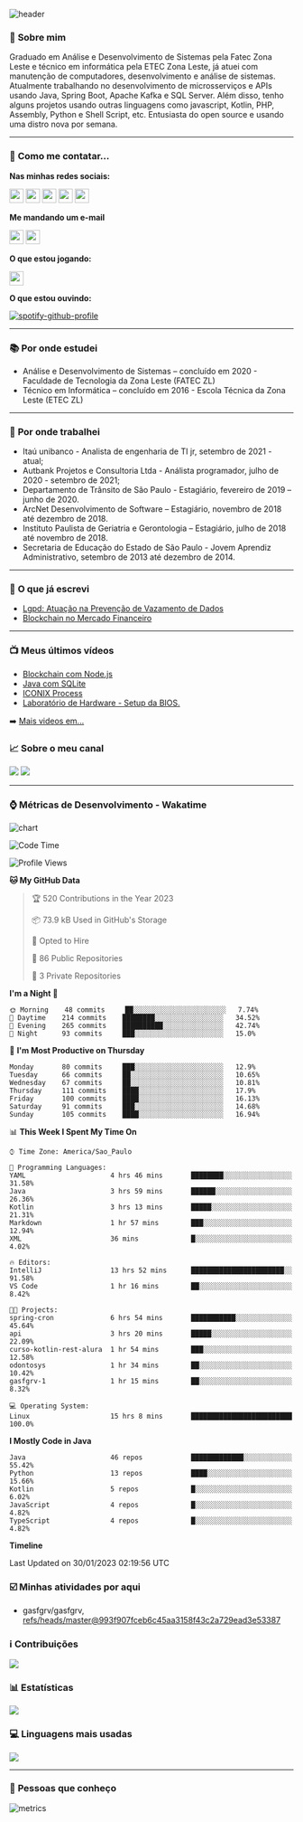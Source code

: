 ![header](img/header.png)

### :bust_in_silhouette: **Sobre mim** 
Graduado em Análise e Desenvolvimento de Sistemas pela Fatec Zona Leste e técnico em informática pela ETEC Zona Leste, já atuei com manutenção de computadores, desenvolvimento e análise de sistemas. Atualmente trabalhando no desenvolvimento de microsserviços e APIs usando Java, Spring Boot, Apache Kafka e SQL Server. Além disso, tenho alguns projetos usando outras linguagens como javascript, Kotlin, PHP, Assembly, Python e Shell Script, etc. Entusiasta do open source e usando uma distro nova por semana.

---

### :calling: **Como me contatar...**

**Nas minhas redes sociais:**

<a href="https://api.whatsapp.com/send?phone=5511930093018"><img src="https://img.shields.io/badge/WhatsApp-25D366?style=for-the-badge&logo=whatsapp&logoColor=white" height=25></a>
<a href="https://www.linkedin.com/in/gustavo-silva-69b84a15b/"><img src="https://img.shields.io/badge/linkedin-%230077B5.svg?&style=for-the-badge&logo=linkedin&logoColor=white" height=25></a>
<a href="https://www.instagram.com/gasfgrv/"><img src="https://img.shields.io/badge/instagram-%23E4405F.svg?&style=for-the-badge&logo=instagram&logoColor=white" height=25></a>
<a href="https://www.facebook.com/gAlmeida11"><img src="https://img.shields.io/badge/Facebook-1877F2?style=for-the-badge&logo=facebook&logoColor=white" height=25></a>
<a href="https://discordapp.com/users/616994765065420801"><img src="https://img.shields.io/badge/Discord-5865F2?style=for-the-badge&logo=discord&logoColor=white" height=25></a>

**Me mandando um e-mail**

<a href="mailto:gustavoalmeidasilva41@gmail.com"><img src="https://img.shields.io/badge/Gmail-D14836?style=for-the-badge&logo=gmail&logoColor=white" height=25></a>
<a href="mailto:gustavo_almeida11@hotmail.com"><img src="https://img.shields.io/badge/Microsoft_Outlook-0078D4?style=for-the-badge&logo=microsoft-outlook&logoColor=white" height=25></a>


**O que estou jogando:**

<a href="https://psnprofiles.com/gustavo_11845"><img src="https://img.shields.io/badge/PlayStation-003791?style=for-the-badge&logo=playstation&logoColor=white" height=25></a>

**O que estou ouvindo:**

[![spotify-github-profile](https://spotify-github-profile.vercel.app/api/view?uid=316iwsuurk4wrc72ys5gle37hpei&cover_image=true&theme=default&bar_color_cover=true)](https://spotify-github-profile.vercel.app/api/view?uid=316iwsuurk4wrc72ys5gle37hpei&redirect=true)

---

### :books: **Por onde estudei**

- Análise e Desenvolvimento de Sistemas – concluído em 2020 - Faculdade de Tecnologia da Zona Leste (FATEC ZL)
- Técnico em Informática – concluído em 2016 - Escola Técnica da Zona Leste (ETEC ZL)

---

### :briefcase: **Por onde trabalhei**

- Itaú unibanco - Analista de engenharia de TI jr, setembro de 2021 - atual;
- Autbank Projetos e Consultoria Ltda - Análista programador, julho de 2020 - setembro de 2021;
- Departamento de Trânsito de São Paulo - Estagiário, fevereiro de 2019 – junho de 2020.
- ArcNet Desenvolvimento de Software – Estagiário, novembro de 2018 até dezembro de 2018.
- Instituto Paulista de Geriatria e Gerontologia – Estagiário, julho de 2018 até novembro de 2018.
- Secretaria de Educação do Estado de São Paulo - Jovem Aprendiz Administrativo, setembro de 2013 até  dezembro de 2014.

---

### :page_facing_up: **O que já escrevi**

- [Lgpd: Atuação na Prevenção de Vazamento de Dados](https://even3.blob.core.windows.net/even3publicacoes-assets/tcc/428254-lgpd-atuacao-na-prevencao-de-vazamento-de-dados-282544.pdf)
- [Blockchain no Mercado Financeiro](https://www.linkedin.com/pulse/blockchain-mercado-financeiro-gustavo-silva/)

---

### :tv: **Meus últimos vídeos**   

<!-- YOUTUBE:START -->
- [Blockchain com Node.js](https://www.youtube.com/watch?v=8kxP_VkRicA)
- [Java com SQLite](https://www.youtube.com/watch?v=7SEDCJzaeb8)
- [ICONIX Process](https://www.youtube.com/watch?v=c8M5Q30f9h4)
- [Laboratório de Hardware - Setup da BIOS.](https://www.youtube.com/watch?v=pDuf8UUzL0Q)
<!-- YOUTUBE:END -->
   
➡️ [Mais videos em...](https://www.youtube.com/channel/UCXKb8To1OWsDy6dqf4oM-_g)

###  :chart_with_upwards_trend: **Sobre o meu canal**  
![](https://img.shields.io/youtube/channel/views/UCXKb8To1OWsDy6dqf4oM-_g?style=for-the-badge)
![](https://img.shields.io/youtube/channel/subscribers/UCXKb8To1OWsDy6dqf4oM-_g?style=for-the-badge)

---

### :watch: **Métricas de Desenvolvimento - Wakatime**

![chart](charts/bar_graph.png)

<!--START_SECTION:waka-->
![Code Time](http://img.shields.io/badge/Code%20Time-15%20hrs%2024%20mins-blue)

![Profile Views](http://img.shields.io/badge/Profile%20Views-223-blue)

**🐱 My GitHub Data** 

> 🏆 520 Contributions in the Year 2023
 > 
> 📦 73.9 kB Used in GitHub's Storage 
 > 
> 💼 Opted to Hire
 > 
> 📜 86 Public Repositories 
 > 
> 🔑 3 Private Repositories  
 > 
**I'm a Night 🦉** 

```text
🌞 Morning    48 commits     ██░░░░░░░░░░░░░░░░░░░░░░░   7.74% 
🌆 Daytime    214 commits    ████████░░░░░░░░░░░░░░░░░   34.52% 
🌃 Evening    265 commits    ██████████░░░░░░░░░░░░░░░   42.74% 
🌙 Night      93 commits     ███░░░░░░░░░░░░░░░░░░░░░░   15.0%

```
📅 **I'm Most Productive on Thursday** 

```text
Monday       80 commits     ███░░░░░░░░░░░░░░░░░░░░░░   12.9% 
Tuesday      66 commits     ██░░░░░░░░░░░░░░░░░░░░░░░   10.65% 
Wednesday    67 commits     ██░░░░░░░░░░░░░░░░░░░░░░░   10.81% 
Thursday     111 commits    ████░░░░░░░░░░░░░░░░░░░░░   17.9% 
Friday       100 commits    ████░░░░░░░░░░░░░░░░░░░░░   16.13% 
Saturday     91 commits     ███░░░░░░░░░░░░░░░░░░░░░░   14.68% 
Sunday       105 commits    ████░░░░░░░░░░░░░░░░░░░░░   16.94%

```


📊 **This Week I Spent My Time On** 

```text
⌚︎ Time Zone: America/Sao_Paulo

💬 Programming Languages: 
YAML                     4 hrs 46 mins       ████████░░░░░░░░░░░░░░░░░   31.58% 
Java                     3 hrs 59 mins       ██████░░░░░░░░░░░░░░░░░░░   26.36% 
Kotlin                   3 hrs 13 mins       █████░░░░░░░░░░░░░░░░░░░░   21.31% 
Markdown                 1 hr 57 mins        ███░░░░░░░░░░░░░░░░░░░░░░   12.94% 
XML                      36 mins             █░░░░░░░░░░░░░░░░░░░░░░░░   4.02%

🔥 Editors: 
IntelliJ                 13 hrs 52 mins      ███████████████████████░░   91.58% 
VS Code                  1 hr 16 mins        ██░░░░░░░░░░░░░░░░░░░░░░░   8.42%

🐱‍💻 Projects: 
spring-cron              6 hrs 54 mins       ███████████░░░░░░░░░░░░░░   45.64% 
api                      3 hrs 20 mins       █████░░░░░░░░░░░░░░░░░░░░   22.09% 
curso-kotlin-rest-alura  1 hr 54 mins        ███░░░░░░░░░░░░░░░░░░░░░░   12.58% 
odontosys                1 hr 34 mins        ██░░░░░░░░░░░░░░░░░░░░░░░   10.42% 
gasfgrv-1                1 hr 15 mins        ██░░░░░░░░░░░░░░░░░░░░░░░   8.32%

💻 Operating System: 
Linux                    15 hrs 8 mins       █████████████████████████   100.0%

```

**I Mostly Code in Java** 

```text
Java                     46 repos            █████████████░░░░░░░░░░░░   55.42% 
Python                   13 repos            ████░░░░░░░░░░░░░░░░░░░░░   15.66% 
Kotlin                   5 repos             █░░░░░░░░░░░░░░░░░░░░░░░░   6.02% 
JavaScript               4 repos             █░░░░░░░░░░░░░░░░░░░░░░░░   4.82% 
TypeScript               4 repos             █░░░░░░░░░░░░░░░░░░░░░░░░   4.82%

```


**Timeline**



 Last Updated on 30/01/2023 02:19:56 UTC
<!--END_SECTION:waka-->

### :ballot_box_with_check: **Minhas atividades por aqui**

<!-- START gadpp -->
- gasfgrv/gasfgrv, [refs/heads/master@993f907fceb6c45aa3158f43c2a729ead3e53387](https://github.com/gasfgrv/gasfgrv/commit/993f907fceb6c45aa3158f43c2a729ead3e53387)
<!-- END gadpp -->

### :information_source: **Contribuições**

![](https://github-readme-streak-stats.herokuapp.com/?user=gasfgrv&theme=nord&date_format=j/n/Y)

### :bar_chart: **Estatísticas**

![](https://github-readme-stats.vercel.app/api?username=gasfgrv&theme=nord)

### :computer: **Linguagens mais usadas**

![](https://github-readme-stats.vercel.app/api/top-langs/?username=gasfgrv&theme=nord)

---

### :busts_in_silhouette: **Pessoas que conheço**

![metrics](img/github-metrics.svg)
